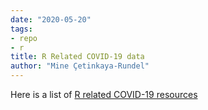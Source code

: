 ```yaml
---
date: "2020-05-20"
tags:
- repo
- r
title: R Related COVID-19 data
author: "Mine Çetinkaya-Rundel"
---
```



Here is a list of [R related COVID-19 resources](https://github.com/mine-cetinkaya-rundel/covid19-r.)